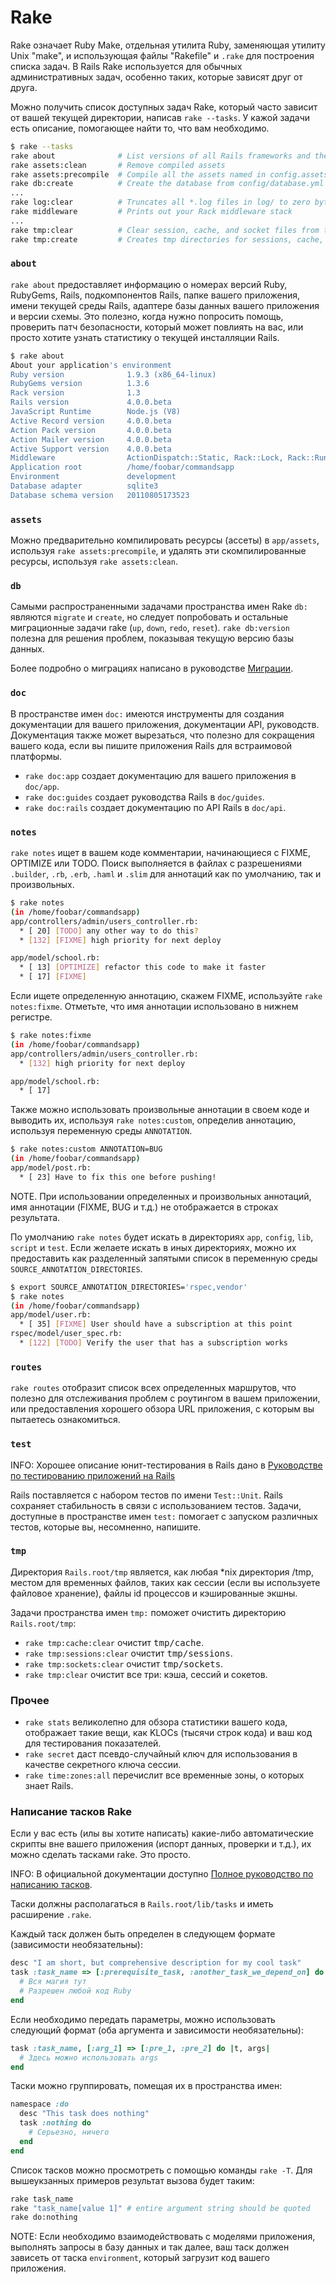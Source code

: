 # Rake

Rake означает Ruby Make, отдельная утилита Ruby, заменяющая утилиту Unix "make", и использующая файлы "Rakefile" и `.rake` для построения списка задач. В Rails Rake используется для обычных административных задач, особенно таких, которые зависят друг от друга.

Можно получить список доступных задач Rake, который часто зависит от вашей текущей директории, написав `rake --tasks`. У кажой задачи есть описание, помогающее найти то, что вам необходимо.

```bash
$ rake --tasks
rake about              # List versions of all Rails frameworks and the environment
rake assets:clean       # Remove compiled assets
rake assets:precompile  # Compile all the assets named in config.assets.precompile
rake db:create          # Create the database from config/database.yml for the current Rails.env
...
rake log:clear          # Truncates all *.log files in log/ to zero bytes
rake middleware         # Prints out your Rack middleware stack
...
rake tmp:clear          # Clear session, cache, and socket files from tmp/ (narrow w/ tmp:sessions:clear, tmp:cache:clear, tmp:sockets:clear)
rake tmp:create         # Creates tmp directories for sessions, cache, sockets, and pids
```

### `about`

`rake about` предоставляет информацию о номерах версий Ruby, RubyGems, Rails, подкомпонентов Rails, папке вашего приложения, имени текущей среды Rails, адаптере базы данных вашего приложения и версии схемы. Это полезно, когда нужно попросить помощь, проверить патч безопасности, который может повлиять на вас, или просто хотите узнать статистику о текущей инсталляции Rails.

```bash
$ rake about
About your application's environment
Ruby version              1.9.3 (x86_64-linux)
RubyGems version          1.3.6
Rack version              1.3
Rails version             4.0.0.beta
JavaScript Runtime        Node.js (V8)
Active Record version     4.0.0.beta
Action Pack version       4.0.0.beta
Action Mailer version     4.0.0.beta
Active Support version    4.0.0.beta
Middleware                ActionDispatch::Static, Rack::Lock, Rack::Runtime, Rack::MethodOverride, ActionDispatch::RequestId, Rails::Rack::Logger, ActionDispatch::ShowExceptions, ActionDispatch::DebugExceptions, ActionDispatch::RemoteIp, ActionDispatch::Reloader, ActionDispatch::Callbacks, ActiveRecord::ConnectionAdapters::ConnectionManagement, ActiveRecord::QueryCache, ActionDispatch::Cookies, ActionDispatch::Session::CookieStore, ActionDispatch::Flash, ActionDispatch::ParamsParser, ActionDispatch::Head, Rack::ConditionalGet, Rack::ETag, ActionDispatch::BestStandardsSupport
Application root          /home/foobar/commandsapp
Environment               development
Database adapter          sqlite3
Database schema version   20110805173523
```

### `assets`

Можно предварительно компилировать ресурсы (ассеты) в `app/assets`, используя `rake assets:precompile`, и удалять эти скомпилированные ресурсы, используя `rake assets:clean`.

### `db`

Самыми распространенными задачами пространства имен Rake `db:` являются `migrate` и `create`, но следует попробовать и остальные миграционные задачи rake (`up`, `down`, `redo`, `reset`). `rake db:version` полезна для решения проблем, показывая текущую версию базы данных.

Более подробно о миграциях написано в руководстве [Миграции](/rails-database-migrations).

### `doc`

В пространстве имен `doc:` имеются инструменты для создания документации для вашего приложения, документации API, руководств. Документация также может вырезаться, что полезно для сокращения вашего кода, если вы пишите приложения Rails для встраимовой платформы.

* `rake doc:app` создает документацию для вашего приложения в `doc/app`.
* `rake doc:guides` создает руководства Rails в `doc/guides`.
* `rake doc:rails` создает документацию по API Rails в `doc/api`.

### `notes`

`rake notes` ищет в вашем коде комментарии, начинающиеся с FIXME, OPTIMIZE или TODO. Поиск выполняется в файлах с разрешениями `.builder`, `.rb`, `.erb`, `.haml` и `.slim` для аннотаций как по умолчанию, так и произвольных.

```bash
$ rake notes
(in /home/foobar/commandsapp)
app/controllers/admin/users_controller.rb:
  * [ 20] [TODO] any other way to do this?
  * [132] [FIXME] high priority for next deploy

app/model/school.rb:
  * [ 13] [OPTIMIZE] refactor this code to make it faster
  * [ 17] [FIXME]
```

Если ищете определенную аннотацию, скажем FIXME, используйте `rake notes:fixme`. Отметьте, что имя аннотации использовано в нижнем регистре.

```bash
$ rake notes:fixme
(in /home/foobar/commandsapp)
app/controllers/admin/users_controller.rb:
  * [132] high priority for next deploy

app/model/school.rb:
  * [ 17]
```

Также можно использовать произвольные аннотации в своем коде и выводить их, используя `rake notes:custom`, определив аннотацию, используя переменную среды `ANNOTATION`.

```bash
$ rake notes:custom ANNOTATION=BUG
(in /home/foobar/commandsapp)
app/model/post.rb:
  * [ 23] Have to fix this one before pushing!
```

NOTE. При использовании определенных и произвольных аннотаций, имя аннотации (FIXME, BUG и т.д.) не отображается в строках результата.

По умолчанию `rake notes` будет искать в директориях `app`, `config`, `lib`, `script` и `test`. Если желаете искать в иных директориях, можно их предоставить как разделенный запятыми список в переменную среды `SOURCE_ANNOTATION_DIRECTORIES`.

```bash
$ export SOURCE_ANNOTATION_DIRECTORIES='rspec,vendor'
$ rake notes
(in /home/foobar/commandsapp)
app/model/user.rb:
  * [ 35] [FIXME] User should have a subscription at this point
rspec/model/user_spec.rb:
  * [122] [TODO] Verify the user that has a subscription works
```

### `routes`

`rake routes` отобразит список всех определенных маршрутов, что полезно для отслеживания проблем с роутингом в вашем приложении, или предоставления хорошего обзора URL приложения, с которым вы пытаетесь ознакомиться.

### `test`

INFO: Хорошее описание юнит-тестирования в Rails дано в [Руководстве по тестированию приложений на Rails](/a-guide-to-testing-rails-applications)

Rails поставляется с набором тестов по имени `Test::Unit`. Rails сохраняет стабильность в связи с использованием тестов. Задачи, доступные в пространстве имен `test:` помогает с запуском различных тестов, которые вы, несомненно, напишите.

### `tmp`

Директория `Rails.root/tmp` является, как любая *nix директория /tmp, местом для временных файлов, таких как сессии (если вы используете файловое хранение), файлы id процессов и кэшированные экшны.

Задачи пространства имен `tmp:` поможет очистить директорию `Rails.root/tmp`:

* `rake tmp:cache:clear` очистит <tt>tmp/cache</tt>.
* `rake tmp:sessions:clear` очистит <tt>tmp/sessions</tt>.
* `rake tmp:sockets:clear` очистит <tt>tmp/sockets</tt>.
* `rake tmp:clear` очистит все три: кэша, сессий и сокетов.

### Прочее

* `rake stats` великолепно для обзора статистики вашего кода, отображает такие вещи, как KLOCs (тысячи строк кода) и ваш код для тестирования показателей.
* `rake secret` даст псевдо-случайный ключ для использования в качестве секретного ключа сессии.
* `rake time:zones:all` перечислит все временные зоны, о которых знает Rails.

### Написание тасков Rake

Если у вас есть (илы вы хотите написать) какие-либо автоматические скрипты вне вашего приложения (испорт данных, проверки и т.д.), их можно сделать тасками rake. Это просто.

INFO: В официальной документации доступно [Полное руководство по написанию тасков](http://rake.rubyforge.org/files/doc/rakefile_rdoc.html).

Таски должны располагаться в `Rails.root/lib/tasks` и иметь расширение `.rake`.

Каждый таск должен быть определен в следующем формате (зависимости необязательны):

```ruby
desc "I am short, but comprehensive description for my cool task"
task :task_name => [:prerequisite_task, :another_task_we_depend_on] do
  # Вся магия тут
  # Разрешен любой код Ruby
end
```

Если необходимо передать параметры, можно использовать следующий формат (оба аргумента и зависимости необязательны):

```ruby
task :task_name, [:arg_1] => [:pre_1, :pre_2] do |t, args|
  # Здесь можно использовать args
end
```

Таски можно группировать, помещая их в пространства имен:

```ruby
namespace :do
  desc "This task does nothing"
  task :nothing do
    # Серьезно, ничего
  end
end
```

Список тасков можно просмотреть с помощью команды `rake -T`. Для вышеукзанных примеров результат вызова будет таким:

```bash
rake task_name
rake "task_name[value 1]" # entire argument string should be quoted
rake do:nothing
```

NOTE: Если необходимо взаимодействовать с моделями приложения, выполнять запросы в базу данных и так далее, ваш таск должен зависеть от таска `environment`, который загрузит код вашего приложения.
